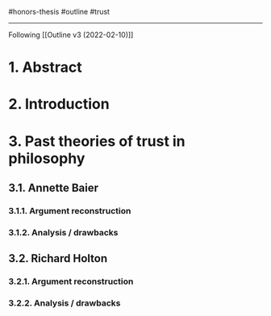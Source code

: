 #honors-thesis #outline #trust 
___
Following [[Outline v3 (2022-02-10)]]

# 1. Abstract
# 2. Introduction
# 3. Past theories of trust in philosophy
## 3.1. Annette Baier
### 3.1.1. Argument reconstruction
### 3.1.2. Analysis / drawbacks
## 3.2. Richard Holton
### 3.2.1. Argument reconstruction
### 3.2.2. Analysis / drawbacks